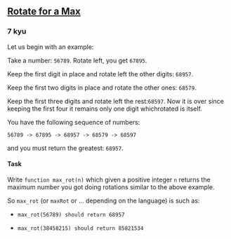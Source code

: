 <h2><a href=https://www.codewars.com/kata/56a4872cbb65f3a610000026/train/javascript target="_blank">Rotate for a Max</a></h2><h3>7 kyu</h3><p>Let us begin with an example:</p><p>Take a number: <code>56789</code>. Rotate left, you get <code>67895</code>. </p><p>Keep the first digit in place and rotate left the other digits: <code>68957</code>. </p><p>Keep the first two digits in place and rotate the other ones: <code>68579</code>. </p><p>Keep the first three digits and rotate left the rest:<code>68597</code>. Now it is over since keeping the first four it remains only one digit whichrotated is itself.</p><p>You have the following sequence of numbers:</p><p><code>56789 -&gt; 67895 -&gt; 68957 -&gt; 68579 -&gt; 68597</code></p><p>and you must return the greatest: <code>68957</code>.</p><h4 id="task">Task</h4><p>Write <code>function max_rot(n)</code> which given a positive integer <code>n</code> returns the maximum number you got doing rotations similar to the above example.</p><p>So <code>max_rot</code> (or <code>maxRot</code> or ... depending on the language) is such as:</p><ul><li><p><code>max_rot(56789) should return 68957</code></p></li><li><p><code>max_rot(38458215) should return 85821534</code></p></li></ul>